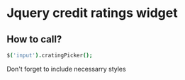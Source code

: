 # Jquery credit ratings widget

## How to call?

```coffee
$('input').cratingPicker();
```

Don't forget to include necessarry styles